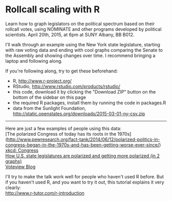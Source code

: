 # Rollcall scaling with R

Learn how to graph legislators on the political spectrum based on their rollcall votes, using NOMINATE and other programs developed by political scientists. April 20th, 2015, at 6pm at SUNY Albany, BB B012. 

I'll walk through an example using the New York state legislature, starting with raw voting data and ending with cool graphs comparing the Senate to the Assembly and showing changes over time. I recommend bringing a laptop and following along.

If you're following along, try to get these beforehand:
- R, http://www.r-project.org/
- RStudio, http://www.rstudio.com/products/rstudio/
- this code, download it by clicking the "Download ZIP" button on the bottom of the sidebar on this page
- the required R packages, install them by running the code in packages.R
- data from the Sunlight Foundation, http://static.openstates.org/downloads/2015-03-01-ny-csv.zip

---

Here are just a few examples of people using this data:  
[The polarized Congress of today has its roots in the 1970s] (http://www.pewresearch.org/fact-tank/2014/06/12/polarized-politics-in-congress-began-in-the-1970s-and-has-been-getting-worse-ever-since/)  
[xkcd: Congress](https://xkcd.com/1127/)  
[How U.S. state legislatures are polarized and getting more polarized (in 2 graphs)](http://www.washingtonpost.com/blogs/monkey-cage/wp/2014/01/14/how-u-s-state-legislatures-are-polarized-and-getting-more-polarized-in-2-graphs/)  
[Voteview Blog](https://voteviewblog.wordpress.com/)  


I'll try to make the talk work well for people who haven't used R before. But if you haven't used R, and you want to try it out, this tutorial explains it very clearly:  
http://www.r-tutor.com/r-introduction
